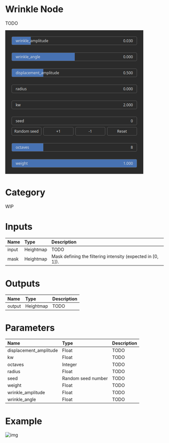 
Wrinkle Node
============


TODO



![img](../../images/nodes/Wrinkle_settings.png)


# Category


WIP
# Inputs

|Name|Type|Description|
| :--- | :--- | :--- |
|input|Heightmap|TODO|
|mask|Heightmap|Mask defining the filtering intensity (expected in [0, 1]).|

# Outputs

|Name|Type|Description|
| :--- | :--- | :--- |
|output|Heightmap|TODO|

# Parameters

|Name|Type|Description|
| :--- | :--- | :--- |
|displacement_amplitude|Float|TODO|
|kw|Float|TODO|
|octaves|Integer|TODO|
|radius|Float|TODO|
|seed|Random seed number|TODO|
|weight|Float|TODO|
|wrinkle_amplitude|Float|TODO|
|wrinkle_angle|Float|TODO|

# Example


![img](../../images/nodes/Wrinkle.png)

